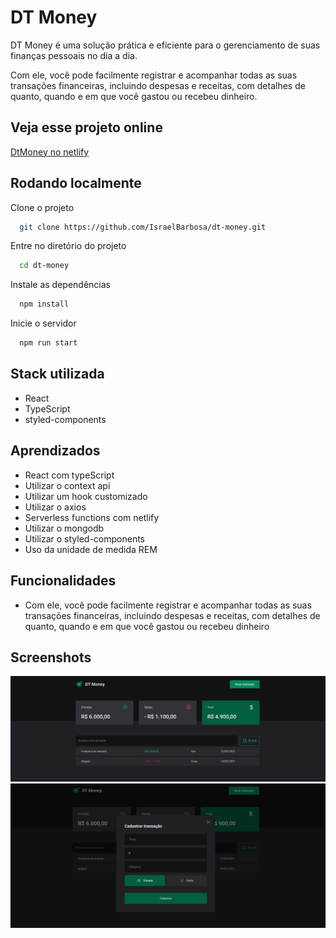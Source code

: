 
# DT Money

DT Money é uma solução prática e eficiente para o gerenciamento de suas finanças pessoais no dia a dia. 

Com ele, você pode facilmente registrar e acompanhar todas as suas transações financeiras, incluindo despesas e receitas, com detalhes de quanto, quando e em que você gastou ou recebeu dinheiro.


## Veja esse projeto online

[DtMoney no netlify](https://awesomeopensource.com/project/elangosundar/awesome-README-templates)


## Rodando localmente

Clone o projeto

```bash
  git clone https://github.com/IsraelBarbosa/dt-money.git
```

Entre no diretório do projeto

```bash
  cd dt-money
```

Instale as dependências

```bash
  npm install
```

Inicie o servidor

```bash
  npm run start
```


## Stack utilizada

* React
* TypeScript
* styled-components


## Aprendizados

* React com typeScript
* Utilizar o context api
* Utilizar um hook customizado
* Utilizar o axios
* Serverless functions com netlify
* Utilizar o mongodb
* Utilizar o styled-components
* Uso da unidade de medida REM


## Funcionalidades

- Com ele, você pode facilmente registrar e acompanhar todas as suas transações financeiras, incluindo despesas e receitas, com detalhes de quanto, quando e em que você gastou ou recebeu dinheiro


## Screenshots

![screenshot](screenshots/tela_inicial.png)
![screenshot](screenshots/modal.png)

